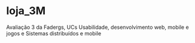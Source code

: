 # loja_3M
Avaliação 3 da Fadergs, UCs Usabilidade, desenvolvimento web, mobile e jogos e Sistemas distribuídos e mobile
